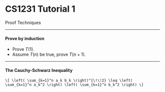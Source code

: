 # CS1231 Tutorial 1

Proof Techniques

---

#### Prove by induction

- Prove $T(1)$.
- Assume $T(n)$ be true, prove $T(n+1)$.

---

#### The Cauchy-Schwarz Inequality

`\[
\left( \sum_{k=1}^n a_k b_k \right)^{\!\!2} \leq
 \left( \sum_{k=1}^n a_k^2 \right) \left( \sum_{k=1}^n b_k^2 \right)
\]`
